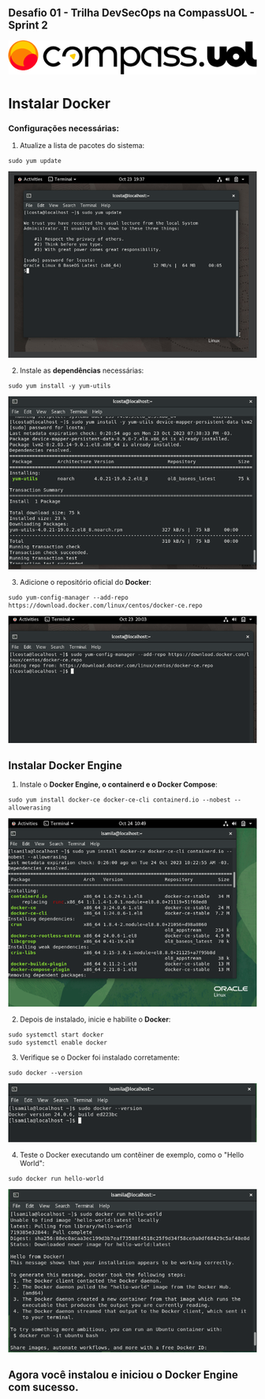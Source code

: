 ## Desafio 01 - Trilha DevSecOps na CompassUOL - Sprint 2
![Compass-logo](./images/compass-uol.png)
# Instalar Docker

### Configurações necessárias:

1. Atualize a lista de pacotes do sistema:

```
sudo yum update
```

![update-system](./images/update.png)

2. Instale as **dependências** necessárias:

```
sudo yum install -y yum-utils
```

![Dependecies](./images/dependecies.png)

3. Adicione o repositório oficial do **Docker**:

```
sudo yum-config-manager --add-repo https://download.docker.com/linux/centos/docker-ce.repo
```

![add-repo](./images/add-repo.png)

## Instalar Docker Engine

1. Instale o **Docker Engine, o containerd e o Docker Compose**:

```
sudo yum install docker-ce docker-ce-cli containerd.io --nobest --allowerasing
```

![install-docker](./images/install-docker.png)

2. Depois de instalado, inicie e habilite o **Docker**:

```
sudo systemctl start docker
sudo systemctl enable docker
```

3. Verifique se o Docker foi instalado corretamente:

```
sudo docker --version
```

![docker-version](./images/docker-version.png)

4. Teste o Docker executando um contêiner de exemplo, como o "Hello World":

```
sudo docker run hello-world
```

![hello-docker](./images/hello-docker.png)


## Agora você instalou e iniciou o Docker Engine com sucesso.
